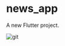 # news_app

A new Flutter project.

![git](https://github.com/Omar-Muhammadd/News_App/assets/110769439/04f4948c-0fe9-4202-b104-522d299ea69b)
